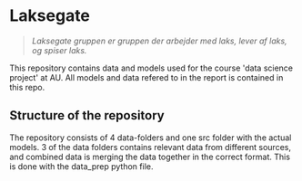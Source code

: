 # Laksegate
> *Laksegate gruppen er gruppen der arbejder med laks, lever af laks, og spiser laks.*

This repository contains data and models used for the course 'data science project' at AU. All models and data refered to in the report is contained in this repo.

## Structure of the repository

The repository consists of 4 data-folders and one src folder with the actual models. 3 of the data folders contains relevant data from different sources, and combined data is merging the data together in the correct format. This is done with the data_prep python file. 
